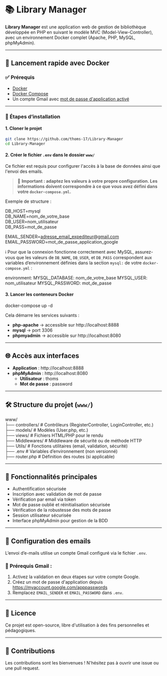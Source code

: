 # 📚 Library Manager

**Library Manager** est une application web de gestion de bibliothèque développée en PHP en suivant le modèle MVC (Model-View-Controller), avec un environnement Docker complet (Apache, PHP, MySQL, phpMyAdmin).

---

## 🚀 Lancement rapide avec Docker

### ✅ Prérequis

- [Docker](https://www.docker.com/)
- [Docker Compose](https://docs.docker.com/compose/)
- Un compte Gmail avec [mot de passe d'application activé](https://support.google.com/accounts/answer/185833?hl=fr)

---

### 🧱 Étapes d’installation

#### 1. Cloner le projet

```bash
git clone https://github.com/thoms-17/Library-Manager
cd Library-Manager
```


#### 2. Créer le fichier `.env` dans le dossier `www/`

Ce fichier est requis pour configurer l'accès à la base de données ainsi que l'envoi des emails.

> 📌 **Important : adaptez les valeurs à votre propre configuration. Les informations doivent correspondre à ce que vous avez défini dans votre `docker-compose.yml`.**

Exemple de structure :

DB_HOST=mysql  
DB_NAME=nom_de_votre_base  
DB_USER=nom_utilisateur  
DB_PASS=mot_de_passe

EMAIL_SENDER=adresse_email_expediteur@gmail.com  
EMAIL_PASSWORD=mot_de_passe_application_google

ℹ️ Pour que la connexion fonctionne correctement avec MySQL, assurez-vous que les valeurs de `DB_NAME`, `DB_USER`, et `DB_PASS` correspondent aux variables d’environnement définies dans la section `mysql:` de votre `docker-compose.yml` :

environment:
  MYSQL_DATABASE: nom_de_votre_base
  MYSQL_USER: nom_utilisateur
  MYSQL_PASSWORD: mot_de_passe

#### 3. Lancer les conteneurs Docker

docker-compose up -d

Cela démarre les services suivants :

- **php-apache** → accessible sur http://localhost:8888  
- **mysql** → port 3306  
- **phpmyadmin** → accessible sur http://localhost:8080

---

## 🌐 Accès aux interfaces

- **Application** : http://localhost:8888  
- **phpMyAdmin** : http://localhost:8080  
  - **Utilisateur** : thoms  
  - **Mot de passe** : password

---

## 🛠 Structure du projet (`www/`)

www/  
├── controllers/       # Contrôleurs (RegisterController, LoginController, etc.)  
├── models/            # Modèles (User.php, etc.)  
├── views/             # Fichiers HTML/PHP pour le rendu  
├── Middlewares/       # Middleware de sécurité ou de méthode HTTP  
├── Utils/             # Fonctions utilitaires (email, validation, sécurité)  
├── .env               # Variables d’environnement (non versionné)  
├── router.php         # Définition des routes (si applicable)

---

## 🔐 Fonctionnalités principales

- Authentification sécurisée  
- Inscription avec validation de mot de passe  
- Vérification par email via token  
- Mot de passe oublié et réinitialisation sécurisée  
- Vérification de la robustesse des mots de passe  
- Session utilisateur sécurisée  
- Interface phpMyAdmin pour gestion de la BDD

---

## 📨 Configuration des emails

L’envoi d’e-mails utilise un compte Gmail configuré via le fichier `.env`.

### 📌 Prérequis Gmail :

1. Activez la validation en deux étapes sur votre compte Google.  
2. Créez un mot de passe d'application depuis https://myaccount.google.com/apppasswords  
3. Remplacez `EMAIL_SENDER` et `EMAIL_PASSWORD` dans `.env`.

---

## 📄 Licence

Ce projet est open-source, libre d'utilisation à des fins personnelles et pédagogiques.

---

## 💬 Contributions

Les contributions sont les bienvenues ! N'hésitez pas à ouvrir une issue ou une pull request.
